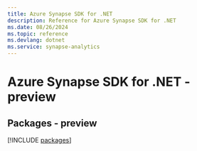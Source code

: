 ```yaml
---
title: Azure Synapse SDK for .NET
description: Reference for Azure Synapse SDK for .NET
ms.date: 08/26/2024
ms.topic: reference
ms.devlang: dotnet
ms.service: synapse-analytics
---
```

# Azure Synapse SDK for .NET - preview
## Packages - preview
[!INCLUDE [packages](synapse-index.md)]